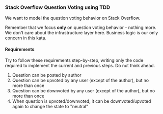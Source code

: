 ### Stack Overflow Question Voting using TDD

We want to model the question voting behavior on Stack Overflow.

Remember that we focus **only** on question voting behavior - nothing more. 
We don't care about the infrastructure layer here. Business logic is our only
 concern in this kata.

#### Requirements

Try to follow these requirements step-by-step, writing only the code required
 to implement the current and previous steps. Do not think ahead.

1. Question can be posted by author
2. Question can be upvoted by any user (except of the author), but no more than 
once
3. Question can be downvoted by any user (except of the author), but no 
more than once
4. When question is upvoted/downvoted, it can be downvoted/upvoted again to 
change the state to "neutral"